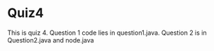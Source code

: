 # Quiz4
This is quiz 4. Question 1 code lies in question1.java. 
Question 2 is in Question2.java and node.java
